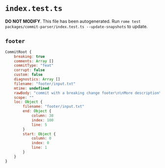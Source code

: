 # `index.test.ts`

**DO NOT MODIFY**. This file has been autogenerated. Run `rome test packages/commit-parser/index.test.ts --update-snapshots` to update.

## `footer`

```javascript
CommitRoot {
	breaking: true
	comments: Array []
	commitType: "feat"
	corrupt: false
	custom: false
	diagnostics: Array []
	filename: "footer/input.txt"
	mtime: undefined
	rawBody: "commit with a breaking change footer\n\nMore description\n\nBREAKING CHANGE: breaking change footer"
	scope: ""
	loc: Object {
		filename: "footer/input.txt"
		end: Object {
			column: 38
			index: 100
			line: 5
		}
		start: Object {
			column: 0
			index: 0
			line: 1
		}
	}
}
```
